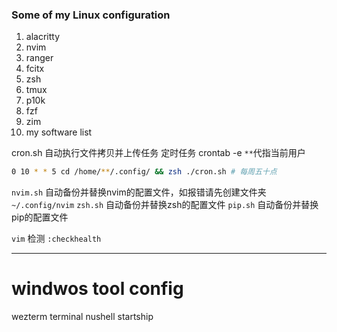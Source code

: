 ### Some of my Linux configuration
1. alacritty
2. nvim
3. ranger
4. fcitx
5. zsh
6. tmux 
7. p10k
8. fzf 
9. zim 
10. my software list 

cron.sh 自动执行文件拷贝并上传任务
定时任务 crontab -e
`**`代指当前用户

```bash 
0 10 * * 5 cd /home/**/.config/ && zsh ./cron.sh # 每周五十点
```
`nvim.sh` 自动备份并替换nvim的配置文件，如报错请先创建文件夹 `~/.config/nvim`
`zsh.sh` 自动备份并替换zsh的配置文件
`pip.sh` 自动备份并替换pip的配置文件

`vim` 检测 `:checkhealth`


----

# windwos tool config

wezterm terminal
nushell 
startship